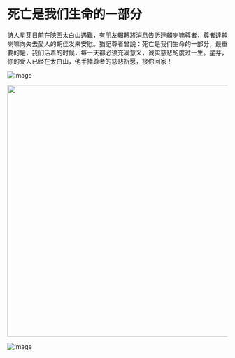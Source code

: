 死亡是我们生命的一部分
===
詩人星芽日前在陝西太白山遇難，有朋友輾轉將消息告訴達賴喇嘛尊者，尊者達賴喇嘛向失去愛人的胡佳发来安慰。猶記尊者曾說：死亡是我们生命的一部分，最重要的是，我们活着的时候，每一天都必须充满意义，诚实慈悲的度过一生。星芽，你的爱人已经在太白山，他手捧尊者的慈悲祈愿，接你回家！

![image](https://user-images.githubusercontent.com/98999822/155359307-b6157c07-5107-4cd9-ae88-31ade3c55a36.png) <br>

<img width="576" src="https://user-images.githubusercontent.com/98999822/155359336-2bcb42a0-b3a8-4ba8-96c2-9ad7b4be6c2e.png"> <br>

![image](https://user-images.githubusercontent.com/98999822/155359512-e55b09f7-0cfa-433c-9b74-00bde9f1f30a.png)

